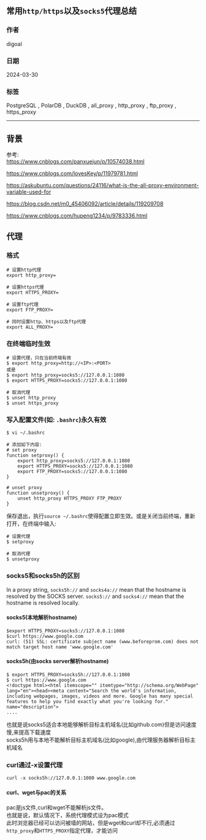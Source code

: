 ## 常用`http/https`以及`socks5`代理总结    
                                                                                          
### 作者                                                                                          
digoal                                                                                          
                                                                                          
### 日期                                                                                          
2024-03-30                                                                                
                                                                                          
### 标签                                                                                          
PostgreSQL , PolarDB , DuckDB , all_proxy , http_proxy , ftp_proxy , https_proxy                        
                                                                                          
----                                                                                          
                                                                                          
## 背景            
  
参考:   
https://www.cnblogs.com/panxuejun/p/10574038.html  
  
https://www.cnblogs.com/lovesKey/p/11979781.html  
  
https://askubuntu.com/questions/24116/what-is-the-all-proxy-environment-variable-used-for  
  
https://blog.csdn.net/m0_45406092/article/details/119209708  
  
https://www.cnblogs.com/hupeng1234/p/9783336.html  
  
## 代理  
### 格式  
```  
# 设置http代理  
export http_proxy=  
  
# 设置https代理  
export HTTPS_PROXY=  
  
# 设置ftp代理  
export FTP_PROXY=  
  
# 同时设置http、https以及ftp代理  
export ALL_PROXY=  
```  
  
### 在终端临时生效  
```  
# 设置代理，只在当前终端有效  
$ export http_proxy=http://<IP>:<PORT>  
或是  
$ export http_proxy=socks5://127.0.0.1:1080  
$ export HTTPS_PROXY=socks5://127.0.0.1:1080  
  
# 取消代理  
$ unset http_proxy  
$ unset https_proxy  
```  
  
### 写入配置文件(如: `.bashrc`)永久有效  
```  
$ vi ~/.bashrc  
  
# 添加如下内容:  
# set proxy  
function setproxy() {  
    export http_proxy=socks5://127.0.0.1:1080  
    export HTTPS_PROXY=socks5://127.0.0.1:1080  
    export FTP_PROXY=socks5://127.0.0.1:1080  
}  
  
# unset proxy  
function unsetproxy() {  
    unset http_proxy HTTPS_PROXY FTP_PROXY  
}  
```  
  
保存退出，执行`source ~/.bashrc`使得配置立即生效。或是关闭当前终端，重新打开，在终端中输入:  
```  
# 设置代理  
$ setproxy  
  
# 取消代理  
$ unsetproxy  
```  
  
### socks5和socks5h的区别  
In a proxy string, `socks5h://` and `socks4a://` mean that the hostname is resolved by the SOCKS server. `socks5://` and `socks4://` mean that the hostname is resolved locally.    
  
#### socks5(本地解析hostname)  
```  
$export HTTPS_PROXY=socks5://127.0.0.1:1080  
$curl https://www.google.com  
curl: (51) SSL: certificate subject name (www.beforeprom.com) does not match target host name 'www.google.com'  
```  
  
#### socks5h(由socks server解析hostname)  
```  
$ export HTTPS_PROXY=socks5h://127.0.0.1:1080  
$ curl https://www.google.com  
<!doctype html><html itemscope="" itemtype="http://schema.org/WebPage" lang="en"><head><meta content="Search the world's information, including webpages, images, videos and more. Google has many special features to help you find exactly what you're looking for." name="description">  
....  
```  
  
也就是说socks5适合本地能够解析目标主机域名(比如github.com)但是访问速度慢,来提高下载速度  
socks5h用与本地不能解析目标主机域名(比如google),由代理服务器解析目标主机域名  
  
### curl通过-x设置代理  
```  
curl -x socks5h://127.0.0.1:1080 www.google.com  
```  
  
#### curl、wget与pac的关系  
pac是js文件,curl和wget不能解析js文件。  
也就是说，默认情况下，系统代理模式设为pac模式  
此时浏览器已经可以访问被墙的网站，但是wget和curl却不行,必须通过`http_proxy`和`HTTPS_PROXY`指定代理，才能访问  
  
